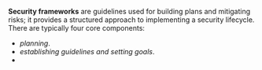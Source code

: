 **Security frameworks** are guidelines used for building plans and mitigating risks; it provides a structured approach to implementing a security lifecycle. There are typically four core components:
- *planning*.
- *establishing guidelines and setting goals*.
- 
